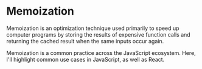 # Memoization

Memoization is an optimization technique used primarily to speed up computer programs by storing the results of expensive function calls and returning the cached result when the same inputs occur again.

Memoization is a common practice across the JavaScript ecosystem. Here, I'll highlight common use cases in JavaScript, as well as React.
